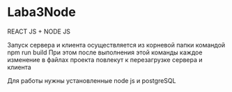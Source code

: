 # Laba3Node

REACT JS + NODE JS

Запуск сервера и клиента осуществляется из корневой папки командой npm run build
При этом после выполнения этой команды каждое изменение в файлах проекта повлекут к перезагрузке сервера и клиента

Для работы нужны установленные node js и postgreSQL
